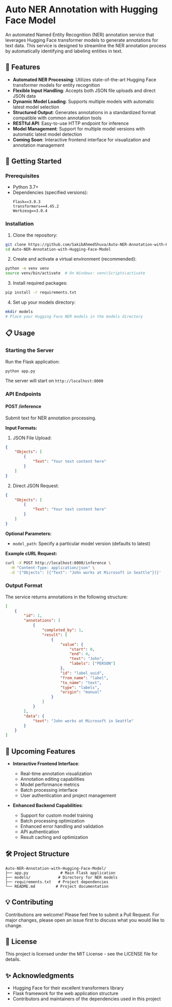 # Auto NER Annotation with Hugging Face Model

An automated Named Entity Recognition (NER) annotation service that leverages Hugging Face transformer models to generate annotations for text data. This service is designed to streamline the NER annotation process by automatically identifying and labeling entities in text.

## 🌟 Features

- **Automated NER Processing**: Utilizes state-of-the-art Hugging Face transformer models for entity recognition
- **Flexible Input Handling**: Accepts both JSON file uploads and direct JSON data
- **Dynamic Model Loading**: Supports multiple models with automatic latest model selection
- **Structured Output**: Generates annotations in a standardized format compatible with common annotation tools
- **RESTful API**: Easy-to-use HTTP endpoint for inference
- **Model Management**: Support for multiple model versions with automatic latest model detection
- **Coming Soon**: Interactive frontend interface for visualization and annotation management

## 🚀 Getting Started

### Prerequisites

- Python 3.7+
- Dependencies (specified versions):
  ```
  Flask==3.0.3
  transformers==4.45.2
  Werkzeug==3.0.4
  ```

### Installation

1. Clone the repository:
```bash
git clone https://github.com/SakibAhmedShuva/Auto-NER-Annotation-with-Hugging-Face-Model.git
cd Auto-NER-Annotation-with-Hugging-Face-Model
```

2. Create and activate a virtual environment (recommended):
```bash
python -m venv venv
source venv/bin/activate  # On Windows: venv\Scripts\activate
```

3. Install required packages:
```bash
pip install -r requirements.txt
```

4. Set up your models directory:
```bash
mkdir models
# Place your Hugging Face NER models in the models directory
```

## 📋 Usage

### Starting the Server

Run the Flask application:
```bash
python app.py
```

The server will start on `http://localhost:8000`

### API Endpoints

#### POST /inference

Submit text for NER annotation processing.

**Input Formats:**

1. JSON File Upload:
```json
{
    "Objects": [
        {
            "Text": "Your text content here"
        }
    ]
}
```

2. Direct JSON Request:
```json
{
    "Objects": [
        {
            "Text": "Your text content here"
        }
    ]
}
```

**Optional Parameters:**
- `model_path`: Specify a particular model version (defaults to latest)

**Example cURL Request:**
```bash
curl -X POST http://localhost:8000/inference \
  -H "Content-Type: application/json" \
  -d '{"Objects": [{"Text": "John works at Microsoft in Seattle"}]}'
```

### Output Format

The service returns annotations in the following structure:
```json
[
    {
        "id": 1,
        "annotations": [
            {
                "completed_by": 1,
                "result": [
                    {
                        "value": {
                            "start": 0,
                            "end": 4,
                            "text": "John",
                            "labels": ["PERSON"]
                        },
                        "id": "label_uuid",
                        "from_name": "label",
                        "to_name": "text",
                        "type": "labels",
                        "origin": "manual"
                    }
                ]
            }
        ],
        "data": {
            "text": "John works at Microsoft in Seattle"
        }
    }
]
```

## 🔄 Upcoming Features

- **Interactive Frontend Interface**:
  - Real-time annotation visualization
  - Annotation editing capabilities
  - Model performance metrics
  - Batch processing interface
  - User authentication and project management

- **Enhanced Backend Capabilities**:
  - Support for custom model training
  - Batch processing optimization
  - Enhanced error handling and validation
  - API authentication
  - Result caching and optimization

## 🛠️ Project Structure

```
Auto-NER-Annotation-with-Hugging-Face-Model/
├── app.py              # Main Flask application
├── models/            # Directory for NER models
├── requirements.txt   # Project dependencies
└── README.md         # Project documentation
```

## 💡 Contributing

Contributions are welcome! Please feel free to submit a Pull Request. For major changes, please open an issue first to discuss what you would like to change.

## 📄 License

This project is licensed under the MIT License - see the LICENSE file for details.

## ✨ Acknowledgments

- Hugging Face for their excellent transformers library
- Flask framework for the web application structure
- Contributors and maintainers of the dependencies used in this project
